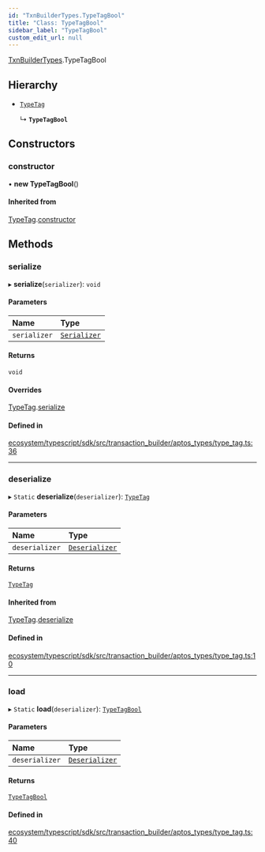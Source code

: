```yaml
---
id: "TxnBuilderTypes.TypeTagBool"
title: "Class: TypeTagBool"
sidebar_label: "TypeTagBool"
custom_edit_url: null
---
```


[TxnBuilderTypes](../namespaces/TxnBuilderTypes.md).TypeTagBool

## Hierarchy

- [`TypeTag`](TxnBuilderTypes.TypeTag.md)

  ↳ **`TypeTagBool`**

## Constructors

### constructor

• **new TypeTagBool**()

#### Inherited from

[TypeTag](TxnBuilderTypes.TypeTag.md).[constructor](TxnBuilderTypes.TypeTag.md#constructor)

## Methods

### serialize

▸ **serialize**(`serializer`): `void`

#### Parameters

| Name | Type |
| :------ | :------ |
| `serializer` | [`Serializer`](BCS.Serializer.md) |

#### Returns

`void`

#### Overrides

[TypeTag](TxnBuilderTypes.TypeTag.md).[serialize](TxnBuilderTypes.TypeTag.md#serialize)

#### Defined in

[ecosystem/typescript/sdk/src/transaction_builder/aptos_types/type_tag.ts:36](https://github.com/aptos-labs/aptos-core/blob/fb73eb358/ecosystem/typescript/sdk/src/transaction_builder/aptos_types/type_tag.ts#L36)

___

### deserialize

▸ `Static` **deserialize**(`deserializer`): [`TypeTag`](TxnBuilderTypes.TypeTag.md)

#### Parameters

| Name | Type |
| :------ | :------ |
| `deserializer` | [`Deserializer`](BCS.Deserializer.md) |

#### Returns

[`TypeTag`](TxnBuilderTypes.TypeTag.md)

#### Inherited from

[TypeTag](TxnBuilderTypes.TypeTag.md).[deserialize](TxnBuilderTypes.TypeTag.md#deserialize)

#### Defined in

[ecosystem/typescript/sdk/src/transaction_builder/aptos_types/type_tag.ts:10](https://github.com/aptos-labs/aptos-core/blob/fb73eb358/ecosystem/typescript/sdk/src/transaction_builder/aptos_types/type_tag.ts#L10)

___

### load

▸ `Static` **load**(`deserializer`): [`TypeTagBool`](TxnBuilderTypes.TypeTagBool.md)

#### Parameters

| Name | Type |
| :------ | :------ |
| `deserializer` | [`Deserializer`](BCS.Deserializer.md) |

#### Returns

[`TypeTagBool`](TxnBuilderTypes.TypeTagBool.md)

#### Defined in

[ecosystem/typescript/sdk/src/transaction_builder/aptos_types/type_tag.ts:40](https://github.com/aptos-labs/aptos-core/blob/fb73eb358/ecosystem/typescript/sdk/src/transaction_builder/aptos_types/type_tag.ts#L40)
